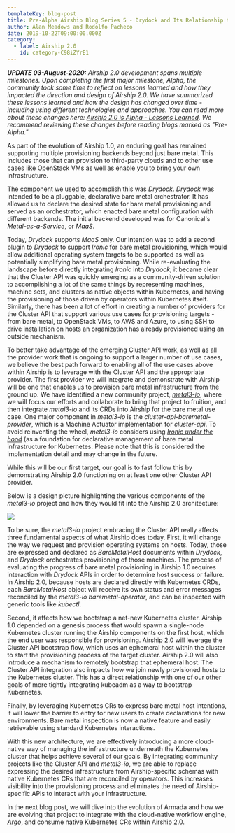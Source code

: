 ```yaml
---
templateKey: blog-post
title: Pre-Alpha Airship Blog Series 5 - Drydock and Its Relationship to Cluster API
author: Alan Meadows and Rodolfo Pacheco
date: 2019-10-22T09:00:00.000Z
category: 
  - label: Airship 2.0
    id: category-C98iZYrE1
---
```


_**UPDATE 03-August-2020:** Airship 2.0 development spans multiple milestones. Upon completing the first major
milestone, Alpha, the community took some time to reflect on lessons learned and how they impacted the direction and
design of Airship 2.0. We have summarized these lessons learned and how the design has changed over time - including
using different technologies and approaches. You can read more about these changes here: [Airship 2.0 is Alpha - Lessons
Learned](https://www.airshipit.org/blog/airship2-is-alpha/). We recommend reviewing these changes before reading blogs
marked as "Pre-Alpha."_

As part of the evolution of Airship 1.0, an enduring goal has remained supporting multiple provisioning backends beyond just bare metal. This includes those that can provision to third-party clouds and to other use cases like OpenStack VMs as well as enable you to bring your own infrastructure.<!-- more -->

The component we used to accomplish this was *Drydock*. *Drydock* was intended to be a pluggable, declarative bare metal orchestrator. It has allowed us to declare the desired state for bare metal provisioning and served as an orchestrator, which enacted bare metal configuration with different backends. The initial backend developed was for Canonical's *Metal-as-a-Service*, or *MaaS*.

Today, *Drydock* supports *MaaS* only. Our intention was to add a second plugin to *Drydock* to support *Ironic* for bare metal provisioning, which would allow additional operating system targets to be supported as well as potentially simplifying bare metal provisioning. While re-evaluating the landscape before directly integrating *Ironic* into *Drydock*, it became clear that the Cluster API was quickly emerging as a community-driven solution to accomplishing a lot of the same things by representing machines, machine sets, and clusters as native objects within Kubernetes, and having the provisioning of those driven by operators within Kubernetes itself. Similarly, there has been a lot of effort in creating a number of providers for the Cluster API that support various use cases for provisioning targets - from bare metal, to OpenStack VMs, to AWS and Azure, to using SSH to drive installation on hosts an organization has already provisioned using an outside mechanism.

To better take advantage of the emerging Cluster API work, as well as all the provider work that is ongoing to support a larger number of use cases, we believe the best path forward to enabling all of the use cases above within Airship is to leverage with the Cluster API and the appropriate provider. The first provider we will integrate and demonstrate with Airship will be one that enables us to provision bare metal infrastructure from the ground up. We have identified a new community project, [*metal3-io*](https://github.com/metal3-io/metal3-docs), where we will focus our efforts and collaborate to bring that project to fruition, and then integrate *metal3-io* and its CRDs into Airship for the bare metal use case. One major component in *metal3-io* is the *cluster-api-baremetal-provider*, which is a Machine Actuator implementation for *cluster-api*. To avoid reinventing the wheel, *metal3-io* considers using [*Ironic under the hood*](https://github.com/metal3-io/metal3-docs/blob/master/design/use-ironic.md) (as a foundation for declarative management of bare metal infrastructure for Kubernetes. Please note that this is considered the implementation detail and may change in the future.

While this will be our first target, our goal is to fast follow this by demonstrating Airship 2.0 functioning on at least one other Cluster API provider.

Below is a design picture highlighting the various components of the *metal3-io* project and how they would fit into the Airship 2.0 architecture:

![](/img/airship-2-metal3-io-flow.png)
 
To be sure, the *metal3-io* project embracing the Cluster API really affects three fundamental aspects of what Airship does today. First, it will change the way we request and provision operating systems on hosts. Today, those are expressed and declared as *BareMetalHost* documents within *Drydock*, and *Drydock* orchestrates provisioning of those machines. The process of evaluating the progress of bare metal provisioning in Airship 1.0 requires interaction with *Drydock* APIs in order to determine host success or failure. In Airship 2.0, because hosts are declared directly with Kubernetes CRDs, each *BareMetalHost* object will receive its own status and error messages reconciled by the *metal3-io* *baremetal-operator*, and can be inspected with generic tools like *kubectl*.

Second, it affects how we bootstrap a net-new Kubernetes cluster. Airship 1.0 depended on a genesis process that would spawn a single-node Kubernetes cluster running the Airship components on the first host, which the end user was responsible for provisioning. Airship 2.0 will leverage the Cluster API bootstrap flow, which uses an ephemeral host within the cluster to start the provisioning process of the target cluster. Airship 2.0 will also introduce a mechanism to remotely bootstrap that ephemeral host. The Cluster API integration also impacts how we join newly provisioned hosts to the Kubernetes cluster. This has a direct relationship with one of our other goals of more tightly integrating kubeadm as a way to bootstrap Kubernetes.

Finally, by leveraging Kubernetes CRs to express bare metal host intentions, it will lower the barrier to entry for new users to create declarations for new environments. Bare metal inspection is now a native feature and easily retrievable using standard Kubernetes interactions.

With this new architecture, we are effectively introducing a more cloud-native way of managing the infrastructure underneath the Kubernetes cluster that helps achieve several of our goals. By integrating community projects like the Cluster API and *metal3-io*, we are able to replace expressing the desired infrastructure from Airship-specific schemas with native Kubernetes CRs that are reconciled by operators. This increases visibility into the provisioning process and eliminates the need of Airship-specific APIs to interact with your infrastructure. 

In the next blog post, we will dive into the evolution of Armada and how we are evolving that project to integrate with the cloud-native workflow engine, [*Argo*](https://github.com/argoproj/argo), and consume native Kubernetes CRs within Airship 2.0.
